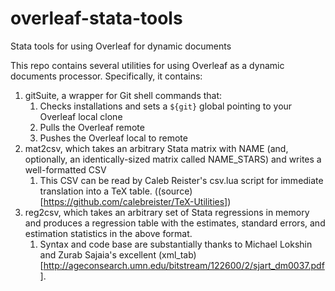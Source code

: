 # overleaf-stata-tools
Stata tools for using Overleaf for dynamic documents

This repo contains several utilities for using Overleaf as a dynamic documents processor. Specifically, it contains:

1. gitSuite, a wrapper for Git shell commands that:
    1. Checks installations and sets a `${git}` global pointing to your Overleaf local clone
    1. Pulls the Overleaf remote
    1. Pushes the Overleaf local to remote
1. mat2csv, which takes an arbitrary Stata matrix with NAME (and, optionally, an identically-sized matrix called NAME_STARS) and writes a well-formatted CSV
    1. This CSV can be read by Caleb Reister's csv.lua script for immediate translation into a TeX table. ((source)[https://github.com/calebreister/TeX-Utilities])
1. reg2csv, which takes an arbitrary set of Stata regressions in memory and produces a regression table with the estimates, standard errors, and estimation statistics in the above format.
    1. Syntax and code base are substantially thanks to Michael Lokshin and Zurab Sajaia's excellent (xml_tab)[http://ageconsearch.umn.edu/bitstream/122600/2/sjart_dm0037.pdf].
